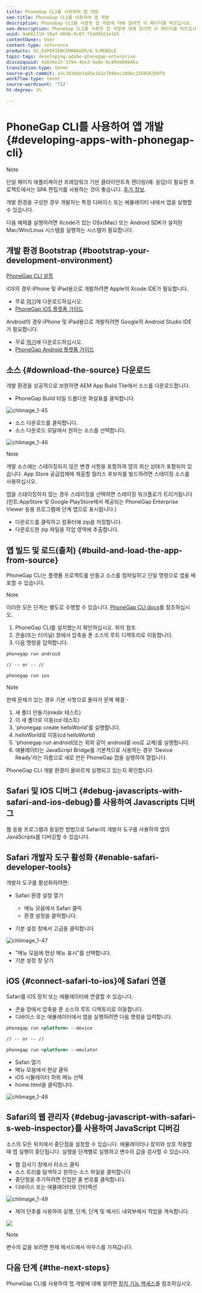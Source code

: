 ```yaml
---
title: PhoneGap CLI를 사용하여 앱 개발
seo-title: PhoneGap CLI를 사용하여 앱 개발
description: PhoneGap CLI를 사용한 앱 개발에 대해 알려면 이 페이지를 따르십시오.
seo-description: PhoneGap CLI를 사용한 앱 개발에 대해 알려면 이 페이지를 따르십시오.
uuid: 9a66171d-19af-40db-9c07-f5dd9561e1b5
contentOwner: User
content-type: reference
products: SG_EXPERIENCEMANAGER/6.5/MOBILE
topic-tags: developing-adobe-phonegap-enterprise
discoiquuid: 4a034e15-3394-4be3-9e8e-bc894668946a
translation-type: tm+mt
source-git-commit: a3c303d4e3a85e1b2e794bec2006c335056309fb
workflow-type: tm+mt
source-wordcount: '712'
ht-degree: 1%

---
```



# PhoneGap CLI를 사용하여 앱 개발{#developing-apps-with-phonegap-cli}

>[!NOTE]
>
>단일 페이지 애플리케이션 프레임워크 기반 클라이언트측 렌더링(예: 응답)이 필요한 프로젝트에서는 SPA 편집기를 사용하는 것이 좋습니다. [추가 정보](/help/sites-developing/spa-overview.md).

개발 환경을 구성한 경우 개발자는 특정 디바이스 또는 에뮬레이터 내에서 앱을 실행할 수 있습니다.

다음 예제를 실행하려면 Xcode가 있는 OSx(Mac) 또는 Android SDK가 설치된 Mac/Win/Linux 시스템을 실행하는 시스템이 필요합니다.

## 개발 환경 Bootstrap {#bootstrap-your-development-environment}

[PhoneGap CLI 설정](https://docs.phonegap.com/en/4.0.0/guide_cli_index.md.html#The%20Command-Line%20Interface)

iOS의 경우:iPhone 및 iPad용으로 개발하려면 Apple의 Xcode IDE가 필요합니다.

* 무료 [여기](https://developer.apple.com/xcode/downloads/)에 다운로드하십시오.
* [PhoneGap iOS 플랫폼 가이드](https://docs.phonegap.com/en/4.0.0/guide_platforms_ios_index.md.html#iOS%20Platform%20Guide)

Android의 경우:iPhone 및 iPad용으로 개발하려면 Google의 Android Studio IDE가 필요합니다.

* 무료 [여기](https://developer.android.com/sdk/index.html)에 다운로드하십시오.
* [PhoneGap Android 플랫폼 가이드](https://docs.phonegap.com/en/4.0.0/guide_platforms_android_index.md.html#Android%20Platform%20Guide)

## 소스 {#download-the-source} 다운로드

개발 환경을 성공적으로 보완하면 AEM App Build Tile에서 소스를 다운로드합니다.

* PhoneGap Build 타일 드롭다운 화살표를 클릭합니다.

![chlimage_1-45](assets/chlimage_1-45.png)

* 소스 다운로드를 클릭합니다.
* 소스 다운로드 모달에서 원하는 소스를 선택합니다.

![chlimage_1-46](assets/chlimage_1-46.png)

>[!NOTE]
>
>개발 소스에는 스테이징되지 않은 변경 사항을 포함하여 앱의 최신 상태가 포함되어 있습니다. App Store 공급업체에 제출할 릴리스 후보자를 빌드하려면 스테이징 소스를 사용하십시오.
>
>앱을 스테이징하지 않는 경우 스테이징을 선택하면 스테이징 워크플로가 트리거됩니다(힌트:AppStore 및 Google PlayStore에서 제공되는 PhoneGap Enterprise Viewer 응용 프로그램에 단계 앱으로 표시됩니다.)

* 다운로드를 클릭하고 컴퓨터에 zip을 저장합니다.
* 다운로드한 zip 파일을 작업 영역에 추출합니다.

## 앱 빌드 및 로드(출처) {#build-and-load-the-app-from-source}

PhoneGap CLI는 플랫폼 프로젝트를 만들고 소스를 컴파일하고 단일 명령으로 앱을 배포할 수 있습니다.

>[!NOTE]
>
>이러한 모든 단계는 별도로 수행할 수 있습니다. [PhoneGap CLI docs](https://phonegap.com/blog/2014/11/13/phonegap-cli-3-6-3/)를 참조하십시오.

1. PhoneGap CLI를 설치했는지 확인하십시오. 위의 참조
1. 콘솔(또는 터미널) 창에서 압축을 푼 소스의 루트 디렉토리로 이동합니다.
1. 다음 명령을 입력합니다.

```xml
phonegap run android

// -- or -- //

phonegap run ios
```

>[!NOTE]
>
>현재 문제가 있는 경우 기본 사항으로 돌아가 문제 해결 -
>
>1. 새 폴더 만들기(mkdir 테스트)
>1. 이 새 폴더로 이동(cd 테스트)
>1. &#39;phonegap create helloWorld&#39;를 실행합니다.
>1. helloWorld로 이동(cd helloWorld)
>1. &#39;phonegap run android(또는 위와 같이 android를 ios로 교체)를 실행합니다.
>1. 에뮬레이터는 JavaScript Bridge를 기본적으로 사용하는 경우 &#39;Device Ready&#39;라는 이름으로 새로 만든 PhoneGap 앱을 실행하여 열립니다.

>
>
PhoneGap CLI 개발 환경이 올바르게 실행되고 있는지 확인합니다.

## Safari 및 IOS 디버그 {#debug-javascripts-with-safari-and-ios-debug}를 사용하여 Javascripts 디버그

웹 응용 프로그램과 동일한 방법으로 Safari의 개발자 도구를 사용하여 앱의 JavaScripts를 디버깅할 수 있습니다.

## Safari 개발자 도구 활성화 {#enable-safari-developer-tools}

개발자 도구를 활성화하려면:

* Safari 환경 설정 열기

   * 메뉴 모음에서 Safari 클릭
   * 환경 설정을 클릭합니다.

* 기본 설정 창에서 고급을 클릭합니다

![chlimage_1-47](assets/chlimage_1-47.png)

* &quot;메뉴 모음에 현상 메뉴 표시&quot;를 선택합니다.
* 기본 설정 창 닫기

## iOS {#connect-safari-to-ios}에 Safari 연결

Safari를 iOS 장치 또는 에뮬레이터에 연결할 수 있습니다.

* 콘솔 창에서 압축을 푼 소스의 루트 디렉토리로 이동합니다.
* 디바이스 또는 에뮬레이터에서 앱을 실행하려면 다음 명령을 입력합니다.

```xml
phonegap run <platform> --device

// -- or -- //

phonegap run <platform> --emulator
```

* Safari 열기
* 메뉴 모음에서 현상 클릭
* iOS 시뮬레이터 하위 메뉴 선택
* home.html을 클릭합니다.

![chlimage_1-48](assets/chlimage_1-48.png)

## Safari의 웹 관리자 {#debug-javascript-with-safari-s-web-inspector}를 사용하여 JavaScript 디버깅

소스의 모든 위치에서 중단점을 설정할 수 있습니다. 에뮬레이터나 장치와 상호 작용할 때 앱 실행이 중단됩니다. 실행을 단계별로 실행하고 변수의 값을 검사할 수 있습니다.

* 웹 검사기 창에서 리소스 클릭
* 소스 트리를 탐색하고 원하는 소스 파일을 클릭합니다
* 중단점을 추가하려면 인접한 줄 번호를 클릭합니다.
* 디바이스 또는 에뮬레이터와 인터랙션

![chlimage_1-49](assets/chlimage_1-49.png)

* 제어 단추를 사용하여 실행, 단계, 단계 및 메서드 내외부에서 작업을 계속합니다.

![](do-not-localize/chlimage_1-4.png)

>[!NOTE]
>
>변수의 값을 보려면 현재 메서드에서 마우스를 가져갑니다.

## 다음 단계 {#the-next-steps}

PhoneGap CLI를 사용하여 앱 개발에 대해 알려면 [장치 기능 액세스](/help/mobile/phonegap-access-device-features.md)를 참조하십시오.
